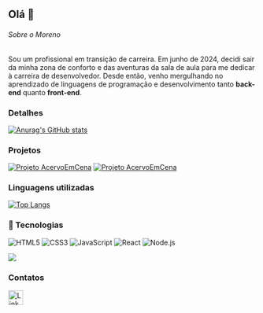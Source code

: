 ## Olá 👋

###### Sobre o Moreno
Sou um profissional em transição de carreira. Em junho de 2024, decidi sair da minha zona de conforto e das aventuras da sala de aula para me dedicar à carreira de desenvolvedor. Desde então, venho mergulhando no aprendizado de linguagens de programação e desenvolvimento tanto **back-end** quanto **front-end**.

### Detalhes

[![Anurag's GitHub stats](https://github-readme-stats.vercel.app/api?username=Morenodev085&show_icons=true&theme=dark)](https://github.com/anuraghazra/github-readme-stats)

### Projetos

[![Projeto AcervoEmCena](https://github-readme-stats.vercel.app/api/pin/?username=Morenodev085&repo=acervoEmCena&theme=dark)](https://github.com/Morenodev085/acervoEmCena)
[![Projeto AcervoEmCena](https://github-readme-stats.vercel.app/api/pin/?username=Morenodev085&repo=Efood&theme=dark)](https://github.com/Morenodev085/acervoEmCena)


### Linguagens utilizadas

[![Top Langs](https://github-readme-stats.vercel.app/api/top-langs/?username=Morenodev085&layout=compact&theme=dark)](https://github.com/anuraghazra/github-readme-stats)



### 🚀 Tecnologias
![HTML5](https://img.shields.io/badge/HTML5-E34F26?style=for-the-badge&logo=html5&logoColor=white)
![CSS3](https://img.shields.io/badge/CSS3-1572B6?style=for-the-badge&logo=css3&logoColor=white)
![JavaScript](https://img.shields.io/badge/JavaScript-F7DF1E?style=for-the-badge&logo=javascript&logoColor=black)
![React](https://img.shields.io/badge/React-20232A?style=for-the-badge&logo=react&logoColor=61DAFB)
![Node.js](https://img.shields.io/badge/Node.js-339933?style=for-the-badge&logo=nodedotjs&logoColor=white)

<a href="https://github.com/Morenodev085">
  <img src="https://github.com/Morenodev085/Morenodev085/raw/output/github-contribution-grid-snake.svg" />
</a>



### Contatos

[<img src='https://img.shields.io/badge/LinkedIn-0077B5?style=for-the-badge&logo=linkedin&logoColor=white' alt='LinkedIn' height='30'>](https://www.linkedin.com/in/morenoalmeida)
